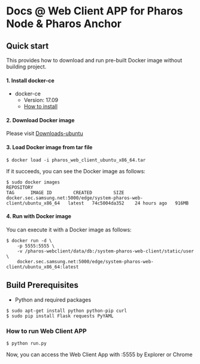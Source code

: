 # Docs @ Web Client APP for Pharos Node & Pharos Anchor

## Quick start ##
This provides how to download and run pre-built Docker image without building project.

#### 1. Install docker-ce ####
- docker-ce
  - Version: 17.09
  - [How to install](https://docs.docker.com/engine/installation/linux/docker-ce/ubuntu/)

#### 2. Download Docker image ####
Please visit [Downloads-ubuntu](https://github.sec.samsung.net/RS7-EdgeComputing/system-pharos-web-client/releases/download/latest/pharos_web_client_ubuntu_x86_64.tar)

#### 3. Load Docker image from tar file ####
```shell
$ docker load -i pharos_web_client_ubuntu_x86_64.tar
```
If it succeeds, you can see the Docker image as follows:
```shell
$ sudo docker images
REPOSITORY                                                                TAG      IMAGE ID        CREATED        SIZE
docker.sec.samsung.net:5000/edge/system-pharos-web-client/ubuntu_x86_64   latest   74c5004da352    24 hours ago   916MB
```

#### 4. Run with Docker image ####
You can execute it with a Docker image as follows:
```shell
$ docker run -d \
	-p 5555:5555 \
	-v /pharos-webclient/data/db:/system-pharos-web-client/static/user \
	docker.sec.samsung.net:5000/edge/system-pharos-web-client/ubuntu_x86_64:latest
```

## Build Prerequisites ##
- Python and required packages
```shell
$ sudo apt-get install python python-pip curl
$ sudo pip install Flask requests PyYAML
```

### How to run Web Client APP

 ```shell
$ python run.py
``` 

Now, you can access the Web Client App with <Host IP>:5555 by Explorer or Chrome
